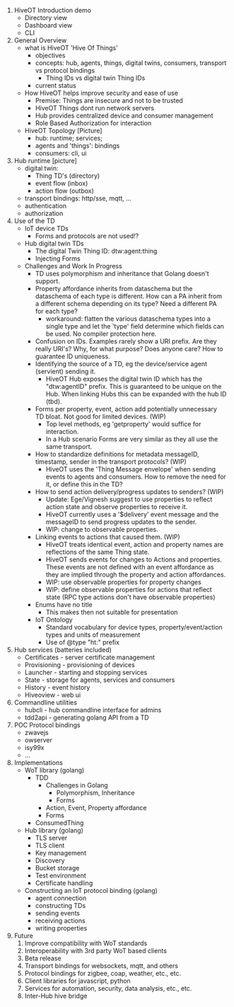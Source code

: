 1. HiveOT Introduction demo
   * Directory view
   * Dashboard view
   * CLI
2. General Overview
   * what is HiveOT 'Hive Of Things' 
     * objectives
     * concepts: hub, agents, things, digital twins, consumers, transport vs protocol bindings
       * Thing IDs vs digital twin Thing IDs
     * current status
   * How HiveOT helps improve security and ease of use
     * Premise: Things are insecure and not to be trusted
     * HiveOT Things dont run network servers
     * Hub provides centralized device and consumer management
     * Role Based Authorization for interaction
   * HiveOT Topology [Picture]
     * hub: runtime; services; 
     * agents and 'things': bindings
     * consumers: cli, ui 
3. Hub runtime [picture]
     * digital twin: 
       * Thing TD's (directory)
       * event flow (inbox)
       * action flow (outbox)
     * transport bindings: http/sse, mqtt, ...
     * authentication
     * authorization
4. Use of the TD
   * IoT device TDs
     * Forms and protocols are not used!?
   * Hub digital twin TDs
     * The digital Twin Thing ID: dtw:agent:thing
     * Injecting Forms 
   * Challenges and Work In Progress
     * TD uses polymorphism and inheritance that Golang doesn't support.
     * Property affordance inherits from dataschema but the dataschema of each type is different. How can a PA inherit from a different schema depending on its type? Need a different PA for each type?
       * workaround: flatten the various dataschema types into a single type and let the 'type' field determine which fields can be used. No compiler protection here.
     * Confusion on IDs. Examples rarely show a URI prefix. Are they really URI's? Why, for what purpose? Does anyone care? How to guarantee ID uniqueness.
     * Identifying the source of a TD, eg the device/service agent (servient) sending it.
       * HiveOT Hub exposes the digital twin ID which has the "dtw:agentID" prefix. This is guaranteed to be unique on the Hub. When linking Hubs this can be expanded with the hub ID (tbd).
     * Forms per property, event, action add potentially unnecessary TD bloat. Not good for limited devices. (WIP)
       * Top level methods, eg 'getproperty' would suffice for interaction.
       * In a Hub scenario Forms are very similar as they all use the same transport.
     * How to standardize definitions for metadata messageID, timestamp, sender in the transport protocols? (WIP)
       * HiveOT uses the 'Thing Message envelope' when sending events to agents and consumers. How to remove the need for it, or define this in the TD?
     * How to send action delivery/progress updates to senders? (WIP)
       * Update: Ege/Vignesh suggest to use properties to reflect action state and observe properties to receive it.  
       * HiveOT currently uses a '$delivery' event message and the messageID to send progress updates to the sender. 
       * WIP: change to observable properties. 
     * Linking events to actions that caused them. (WIP)
       * HiveOT treats identical event, action and property names are reflections of the same Thing state. 
       * HiveOT sends events for changes to Actions and properties. These events are not defined with an event affordance as they are implied through the property and action affordances.  
       * WIP: use observable properties for property changes
       * WIP: define observable properties for actions that reflect state (RPC type actions don't have observable properties)
     * Enums have no title 
       * This makes then not suitable for presentation
     * IoT Ontology
       * Standard vocabulary for device types, property/event/action types and units of measurement
       * Use of @type "ht:" prefix 
5. Hub services (batteries included)
     * Certificates - server certificate management
     * Provisioning - provisioning of devices
     * Launcher - starting and stopping services
     * State - storage for agents, services and consumers 
     * History - event history
     * Hiveoview - web ui
6. Commandline utilities
	* hubcli - hub commandline interface for admins
	* tdd2api - generating golang API from a TD 
7. POC Protocol bindings 
   * zwavejs
   * owserver
   * isy99x
   * ...
8. Implementations
   * WoT library (golang)
     * TDD
       * Challenges in Golang
         * Polymorphism, Inheritance
         * Forms
       * Action, Event, Property affordance
       * Forms
     * ConsumedThing
   * Hub library (golang)
     * TLS server
     * TLS client
     * Key management
     * Discovery
     * Bucket storage
     * Test environment
     * Certificate handling
   * Constructing an IoT protocol binding (golang)
       * agent connection
       * constructing TDs
       * sending events
       * receiving actions
       * writing properties
9. Future
   1. Improve compatibility with WoT standards
   2. Interoperability with 3rd party WoT based clients
   3. Beta release
   4. Transport bindings for websockets, mqtt, and others
   5. Protocol bindings for zigbee, coap, weather, etc., etc.
   6. Client libraries for javascript, python
   7. Services for automation, security, data analysis, etc., etc.
   8. Inter-Hub hive bridge 
